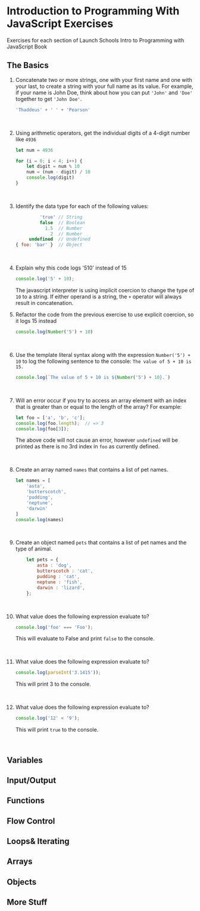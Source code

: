 # Introduction to Programming With JavaScript Exercises
Exercises for each section of Launch Schools Intro to Programming with JavaScript Book

## The Basics

1. Concatenate two or more strings, one with your first name and one with your last, to create a string with your full name as its value. For example, if your name is John Doe, think about how you can put `'John'` and `'Doe'` together to get `'John Doe'`.

    ```javascript
    'Thaddeus' + ' ' + 'Pearson'
    ```
    &nbsp;

1. Using arithmetic operators, get the individual digits of a 4-digit number like `4936`

    ```javascript
    let num = 4936

    for (i = 0; i < 4; i++) {
        let digit = num % 10
        num = (num - digit) / 10
        console.log(digit)
    }
    ```
    &nbsp;

1. Identify the data type for each of the following values:

    ```javascript
             'true' // String
             false  // Boolean
               1.5  // Number
                 2  // Number
         undefined  // Undefined
    { foo: 'bar' }  // Object
    ```
    &nbsp;

1. Explain why this code logs '510' instead of 15

    ```javascript
    console.log('5' + 10);
    ```

    The javascript interpreter is using implicit coercion to change the type of `10` to a string. If either operand is a string, the `+` operator will always result in concatenation.
    &nbsp;

1. Refactor the code from the previous exercise to use explicit coercion, so it logs 15 instead

    ```javascript
    console.log(Number('5') + 10)
    ```
    &nbsp;

1. Use the template literal syntax along with the expression `Number('5') + 10` to log the following sentence to the console: `The value of 5 + 10 is 15.`

    ```javascript
    console.log(`The value of 5 + 10 is ${Number('5') + 10}.`)
    ```
    &nbsp;

1. Will an error occur if you try to access an array element with an index that is greater than or equal to the length of the array? For example:
    
    ```javascript
    let foo = ['a', 'b', 'c'];
    console.log(foo.length);  // => 3
    console.log(foo[3]); 
    ```
    
    The above code will not cause an error, however `undefined` will be printed as there is no 3rd index in `foo` as currently defined.
    
    &nbsp;

1. Create an array named `names` that contains a list of pet names.

    ```javascript
    let names = [
        'asta',
        'butterscotch',
        'pudding',
        'neptune',
        'darwin'
    ]
    console.log(names)
    ```
    &nbsp;

1. Create an object named `pets` that contains a list of pet names and the type of animal.

    ```javascript
        let pets = {
            asta : 'dog',
            butterscotch : 'cat',
            pudding : 'cat',
            neptune : 'fish',
            darwin : 'lizard',
        };
    ```
    &nbsp;

1. What value does the following expression evaluate to?

    ```javascript
    console.log('foo' === 'Foo');
    ```

    This will evaluate to False and print `false` to the console.

    &nbsp;

1. What value does the following expression evaluate to?

    ```javascript
    console.log(parseInt('3.1415'));
    ```

    This will print 3 to the console.

    &nbsp;

1. What value does the following expression evaluate to?

    ```javascript
    console.log('12' < '9');
    ```

    This will print `true` to the console.

    &nbsp;


## Variables

## Input/Output

## Functions

## Flow Control

## Loops& Iterating

## Arrays

## Objects

## More Stuff